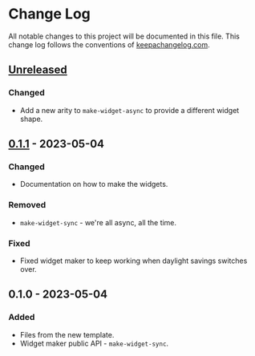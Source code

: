 # Change Log
All notable changes to this project will be documented in this file. This change log follows the conventions of [keepachangelog.com](http://keepachangelog.com/).

## [Unreleased]
### Changed
- Add a new arity to `make-widget-async` to provide a different widget shape.

## [0.1.1] - 2023-05-04
### Changed
- Documentation on how to make the widgets.

### Removed
- `make-widget-sync` - we're all async, all the time.

### Fixed
- Fixed widget maker to keep working when daylight savings switches over.

## 0.1.0 - 2023-05-04
### Added
- Files from the new template.
- Widget maker public API - `make-widget-sync`.

[Unreleased]: https://sourcehost.site/your-name/express.driver/compare/0.1.1...HEAD
[0.1.1]: https://sourcehost.site/your-name/express.driver/compare/0.1.0...0.1.1
